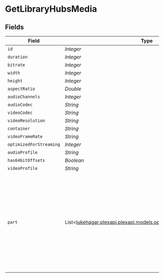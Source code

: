 # GetLibraryHubsMedia


## Fields

| Field                                                                                                                                                                                                                                                                                                        | Type                                                                                                                                                                                                                                                                                                         | Required                                                                                                                                                                                                                                                                                                     | Description                                                                                                                                                                                                                                                                                                  | Example                                                                                                                                                                                                                                                                                                      |
| ------------------------------------------------------------------------------------------------------------------------------------------------------------------------------------------------------------------------------------------------------------------------------------------------------------ | ------------------------------------------------------------------------------------------------------------------------------------------------------------------------------------------------------------------------------------------------------------------------------------------------------------ | ------------------------------------------------------------------------------------------------------------------------------------------------------------------------------------------------------------------------------------------------------------------------------------------------------------ | ------------------------------------------------------------------------------------------------------------------------------------------------------------------------------------------------------------------------------------------------------------------------------------------------------------ | ------------------------------------------------------------------------------------------------------------------------------------------------------------------------------------------------------------------------------------------------------------------------------------------------------------ |
| `id`                                                                                                                                                                                                                                                                                                         | *Integer*                                                                                                                                                                                                                                                                                                    | :heavy_minus_sign:                                                                                                                                                                                                                                                                                           | N/A                                                                                                                                                                                                                                                                                                          | 38247                                                                                                                                                                                                                                                                                                        |
| `duration`                                                                                                                                                                                                                                                                                                   | *Integer*                                                                                                                                                                                                                                                                                                    | :heavy_minus_sign:                                                                                                                                                                                                                                                                                           | N/A                                                                                                                                                                                                                                                                                                          | 6017237                                                                                                                                                                                                                                                                                                      |
| `bitrate`                                                                                                                                                                                                                                                                                                    | *Integer*                                                                                                                                                                                                                                                                                                    | :heavy_minus_sign:                                                                                                                                                                                                                                                                                           | N/A                                                                                                                                                                                                                                                                                                          | 2051                                                                                                                                                                                                                                                                                                         |
| `width`                                                                                                                                                                                                                                                                                                      | *Integer*                                                                                                                                                                                                                                                                                                    | :heavy_minus_sign:                                                                                                                                                                                                                                                                                           | N/A                                                                                                                                                                                                                                                                                                          | 1920                                                                                                                                                                                                                                                                                                         |
| `height`                                                                                                                                                                                                                                                                                                     | *Integer*                                                                                                                                                                                                                                                                                                    | :heavy_minus_sign:                                                                                                                                                                                                                                                                                           | N/A                                                                                                                                                                                                                                                                                                          | 1080                                                                                                                                                                                                                                                                                                         |
| `aspectRatio`                                                                                                                                                                                                                                                                                                | *Double*                                                                                                                                                                                                                                                                                                     | :heavy_minus_sign:                                                                                                                                                                                                                                                                                           | N/A                                                                                                                                                                                                                                                                                                          | 1.78                                                                                                                                                                                                                                                                                                         |
| `audioChannels`                                                                                                                                                                                                                                                                                              | *Integer*                                                                                                                                                                                                                                                                                                    | :heavy_minus_sign:                                                                                                                                                                                                                                                                                           | N/A                                                                                                                                                                                                                                                                                                          | 2                                                                                                                                                                                                                                                                                                            |
| `audioCodec`                                                                                                                                                                                                                                                                                                 | *String*                                                                                                                                                                                                                                                                                                     | :heavy_minus_sign:                                                                                                                                                                                                                                                                                           | N/A                                                                                                                                                                                                                                                                                                          | aac                                                                                                                                                                                                                                                                                                          |
| `videoCodec`                                                                                                                                                                                                                                                                                                 | *String*                                                                                                                                                                                                                                                                                                     | :heavy_minus_sign:                                                                                                                                                                                                                                                                                           | N/A                                                                                                                                                                                                                                                                                                          | h264                                                                                                                                                                                                                                                                                                         |
| `videoResolution`                                                                                                                                                                                                                                                                                            | *String*                                                                                                                                                                                                                                                                                                     | :heavy_minus_sign:                                                                                                                                                                                                                                                                                           | N/A                                                                                                                                                                                                                                                                                                          | 1080                                                                                                                                                                                                                                                                                                         |
| `container`                                                                                                                                                                                                                                                                                                  | *String*                                                                                                                                                                                                                                                                                                     | :heavy_minus_sign:                                                                                                                                                                                                                                                                                           | N/A                                                                                                                                                                                                                                                                                                          | mp4                                                                                                                                                                                                                                                                                                          |
| `videoFrameRate`                                                                                                                                                                                                                                                                                             | *String*                                                                                                                                                                                                                                                                                                     | :heavy_minus_sign:                                                                                                                                                                                                                                                                                           | N/A                                                                                                                                                                                                                                                                                                          | 24p                                                                                                                                                                                                                                                                                                          |
| `optimizedForStreaming`                                                                                                                                                                                                                                                                                      | *Integer*                                                                                                                                                                                                                                                                                                    | :heavy_minus_sign:                                                                                                                                                                                                                                                                                           | N/A                                                                                                                                                                                                                                                                                                          | 1                                                                                                                                                                                                                                                                                                            |
| `audioProfile`                                                                                                                                                                                                                                                                                               | *String*                                                                                                                                                                                                                                                                                                     | :heavy_minus_sign:                                                                                                                                                                                                                                                                                           | N/A                                                                                                                                                                                                                                                                                                          | lc                                                                                                                                                                                                                                                                                                           |
| `has64bitOffsets`                                                                                                                                                                                                                                                                                            | *Boolean*                                                                                                                                                                                                                                                                                                    | :heavy_minus_sign:                                                                                                                                                                                                                                                                                           | N/A                                                                                                                                                                                                                                                                                                          | false                                                                                                                                                                                                                                                                                                        |
| `videoProfile`                                                                                                                                                                                                                                                                                               | *String*                                                                                                                                                                                                                                                                                                     | :heavy_minus_sign:                                                                                                                                                                                                                                                                                           | N/A                                                                                                                                                                                                                                                                                                          | high                                                                                                                                                                                                                                                                                                         |
| `part`                                                                                                                                                                                                                                                                                                       | List<[lukehagar.plexapi.plexapi.models.operations.GetLibraryHubsPart](../../models/operations/GetLibraryHubsPart.md)>                                                                                                                                                                                        | :heavy_minus_sign:                                                                                                                                                                                                                                                                                           | N/A                                                                                                                                                                                                                                                                                                          | [<br/>{<br/>"id": 38247,<br/>"key": "/library/parts/38247/1589412494/file.mp4",<br/>"duration": 6017237,<br/>"file": "/movies/Tangled (2010)/Tangled (2010) Bluray-1080p.mp4",<br/>"size": 1545647447,<br/>"audioProfile": "lc",<br/>"container": "mp4",<br/>"has64bitOffsets": false,<br/>"optimizedForStreaming": true,<br/>"videoProfile": "high"<br/>}<br/>] |